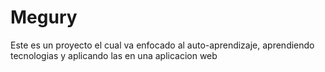 # Megury
Este es un proyecto el cual va enfocado al auto-aprendizaje, aprendiendo tecnologias y aplicando las en una aplicacion web
